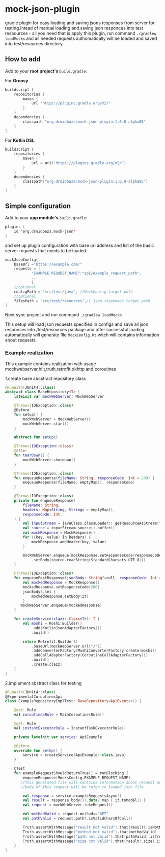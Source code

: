 # mock-json-plugin
gradle plugin for easy loading  and saving jsons responses from server for testing.Intead of manual loading and saving json responces into test resaources - all you need that is apply this plugin, 
run command `./gradlew loadMocks` and all needed requests authomatically will be loaded and saved into test/resources directory.

## How to add
Add to your **root project's** `build.gradle`:

For **Groovy**
```groovy
buildscript {
    repositories {
        maven { 
            url "https://plugins.gradle.org/m2/" 
        }
    }
    dependencies {
        classpath "org.droidbaza:mock-json-plugin:1.0.0-alpha05"
    }
}
```

For **Kotlin DSL**
```kotlin
buildscript {
    repositories {
        maven {
            url = uri("https://plugins.gradle.org/m2/")
        }
    }
    dependencies {
        classpath("org.droidbaza:mock-json-plugin:1.0.0-alpha05")
    }
}
```

## Simple configuration
Add to your **app module's** `build.gradle`:

```kotlin
plugins {
    id 'org.droidbaza.mock-json'
}
```
and set up plugin configuration with base url address and list
 of the basic server requests that needs to be loaded.
```kotlin
mockJsonConfig{
    baseUrl ="https://example.com/"
    requests = [
            "EXAMPLE_REQUEST_NAME":"api/example_request_path",
            ...
            ]
    //optional
    configPath = "src/test/java", //MockConfig target path
    //optional
    filesPath = "src/test/resources",// json responses target path
}
```
Next sync project and run command  `./gradlew loadMocks`

This setup will load json requests specified in configs and save all json responses into /test/resources package
and after successful loading automatically will generate file `MockConfig.kt` witch will contains information about requests.


### Example realization 

This example contains realization with usage mockwebserver,hilt,truth,retrofit,okhttp and coroutines

1.create base abcstract repository class 
```kotlin
@RunWith(JUnit4::class)
abstract class BaseRepository<T> {
    lateinit var mockWebServer: MockWebServer

    @Throws(IOException::class)
    @Before
    fun setup() {
        mockWebServer = MockWebServer()
        mockWebServer.start()
    }

    abstract fun setUp()

    @Throws(IOException::class)
    @After
    fun tearDown() {
        mockWebServer.shutdown()
    }

    @Throws(IOException::class)
    fun enqueueResponse(fileName: String, responseCode: Int = 200) {
        enqueueResponse(fileName, emptyMap(), responseCode)
    }

    @Throws(IOException::class)
    private fun enqueueResponse(
        fileName: String,
        headers: Map<String, String> = emptyMap(),
        responseCode: Int,
    ) {
        val inputStream = javaClass.classLoader!!.getResourceAsStream(fileName)
        val source = inputStream.source().buffer()
        val mockResponse = MockResponse()
        for ((key, value) in headers) {
            mockResponse.addHeader(key, value)
        }

        mockWebServer.enqueue(mockResponse.setResponseCode(responseCode)
            .setBody(source.readString(StandardCharsets.UTF_8)))
    }

    @Throws(IOException::class)
    fun enqueuePostResponse(jsonBody: String?=null, responseCode: Int = 200) {
        val mockedResponse = MockResponse()
        mockedResponse.setResponseCode(200)
        jsonBody?.let {
            mockedResponse.setBody(it)
        }
       mockWebServer.enqueue(mockedResponse)
    }

    fun createService(clazz: Class<T>): T {
        val moshi = Moshi.Builder()
            .add(KotlinJsonAdapterFactory())
            .build()

        return Retrofit.Builder()
            .baseUrl(mockWebServer.url("/"))
            .addConverterFactory(MoshiConverterFactory.create(moshi))
            .addCallAdapterFactory(CoroutineCallAdapterFactory())
            .build()
            .create(clazz)
    }
}
```

2.implement abstract class for testing
```kotlin
@RunWith(JUnit4::class)
@ExperimentalCoroutinesApi
class ExampleRepositoryImplTest: BaseRepository<ApiEvents>() {

    @get: Rule
    val coroutinesRule = MainCoroutinesRule()

    @get: Rule
    val instantExecutorRule = InstantTaskExecutorRule()

    private lateinit var service: ApiExample

    @Before
    override fun setUp() {
        service = createService(ApiExample::class.java)
    }

    @Test
    fun exampleRequestShouldReturnTrue() = runBlocking {
        enqueueResponse(MocksConfig.EXAMPLE_REQUEST_NAME)
       //this generated file will contains information about request and will reffered for json loaded file
       //body of this request will be refer to loaded json file

        val response = service.exampleRequestsAsync()
        val result = response.body()?.data?.map { it.toModel() }
        val request = mockWebServer.takeRequest()

        val methodValid = request.method=="GET"
        val pathValid = request.path?.isValidCharsOfCall()

        Truth.assertWithMessage("result not valid").that(result).isNotNull()
        Truth.assertWithMessage("method not valid").that(methodValid).isTrue()
        Truth.assertWithMessage("path not valid").that(pathValid).isTrue()
        Truth.assertWithMessage("size not valid").that(result?.size).isGreaterThan(0)
    }
}
```
